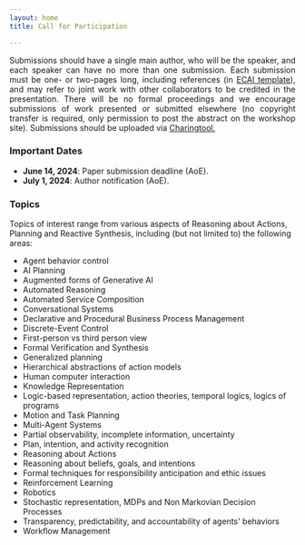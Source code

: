 ```yaml
---
layout: home
title: Call for Participation

---
```

<p align="justify">
 Submissions should have a single main author, who will be the speaker, and each speaker can have no more than one submission. Each submission must be one- or two-pages long, including references (in <a href="https://ecai2024.eu/download/ecai-template.zip" target="_blank"> ECAI template</a>), and may refer to joint work with other collaborators to be credited in the presentation. There will be no formal proceedings and we encourage submissions of work presented or submitted elsewhere (no copyright transfer is required, only permission to post the abstract on the workshop site). Submissions should be uploaded via 
<a href="https://chairingtool.com/conferences/ACTSYNT24/MainTrack" target="_blank"> Charingtool.</a>
</p>

<h3>Important Dates</h3>

<ul>
  <li> <b>June 14, 2024</b>: Paper submission deadline (AoE). </li>
  <li> <b>July 1, 2024</b>: Author notification (AoE). </li>
</ul>

<h3>Topics</h3>

<p>Topics of interest range from various aspects of Reasoning about Actions, Planning and Reactive Synthesis, including (but not limited to) the following areas:</p>
<ul>
    <li>Agent behavior control</li>
    <li>AI Planning</li>
    <li>Augmented forms of Generative AI</li>
    <li>Automated Reasoning</li>
    <li>Automated Service Composition</li>
    <li>Conversational Systems</li>
    <li>Declarative and Procedural Business Process Management</li>
    <li>Discrete-Event Control</li>
    <li>First-person vs third person view</li>
    <li>Formal Verification and Synthesis</li>
    <li>Generalized planning</li>
    <li>Hierarchical abstractions of action models</li>
    <li>Human computer interaction</li>
    <li>Knowledge Representation</li>
    <li>Logic-based representation, action theories, temporal logics, logics of programs</li>
    <li>Motion and Task Planning</li>
    <li>Multi-Agent Systems</li>
    <li>Partial observability, incomplete information, uncertainty</li>
    <li>Plan, intention, and activity recognition</li>
    <li>Reasoning about Actions</li>
    <li>Reasoning about beliefs, goals, and intentions</li>
    <li>Formal techniques for responsibility anticipation and ethic issues</li>
    <li>Reinforcement Learning</li>
    <li>Robotics</li>
    <li>Stochastic representation, MDPs and Non Markovian Decision Processes</li>
    <li>Transparency, predictability, and accountability of agents' behaviors</li>
    <li>Workflow Management</li>
</ul>




